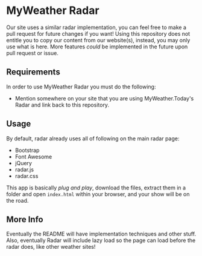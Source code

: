 # MyWeather Radar
Our site uses a similar radar implementation, you can feel free to make a pull request for future changes if you want! Using this repository does not entitle you to copy our content from our website(s), instead, you may only use what is here. More features *could* be implemented in the future upon pull request or issue.

## Requirements
In order to use MyWeather Radar you must do the following:
- Mention somewhere on your site that you are using MyWeather.Today's Radar and link back to this repository.

## Usage
By default, radar already uses all of following on the main radar page:
- Bootstrap
- Font Awesome
- jQuery
- radar.js
- radar.css

This app is basically *plug and play*, download the files, extract them in a folder and open `index.html` within your browser, and your show will be on the road.

## More Info
Eventually the README will have implementation techniques and other stuff. Also, eventually Radar will include lazy load so the page can load before the radar does, like other weather sites!

